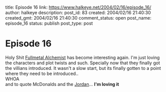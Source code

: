 title: Episode 16
link: https://www.halkeye.net/2004/02/16/episode_16/
author: halkeye
description: 
post_id: 83
created: 2004/02/16 21:40:30
created_gmt: 2004/02/16 21:40:30
comment_status: open
post_name: episode_16
status: publish
post_type: post

# Episode 16

Holy Shit [Fullmetal Alchemist](http://www.animenfo.com/animetitle,1265,mybywf,fullmetal_alche.html) has become interesting again. I'm just loving the characters and plot twists and such. Specially now that they finally got the villians introduced. It wasn't a slow start, but its finally gotten to a point where they need to be introduced..  
WHOA   
and to quote McDonalds and the [Jordan](http://j0rd.ath.cx)... **I'm loving it**